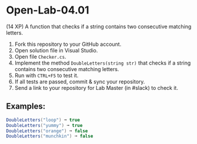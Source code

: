 # Open-Lab-04.01
(14 XP) A function that checks if a string contains two consecutive matching letters.

1. Fork this repository to your GitHub account.
2. Open solution file in Visual Studio.
3. Open file `Checker.cs`.
4. Implement the method `DoubleLetters(string str)` that checks if a string contains two consecutive matching letters.
5. Run with `CTRL+F5` to test it.
6. If all tests are passed, commit & sync your repository.
7. Send a link to your repository for Lab Master (in #slack) to check it.

## Examples: 
```C#
DoubleLetters("loop") ➞ true
DoubleLetters("yummy") ➞ true
DoubleLetters("orange") ➞ false
DoubleLetters("munchkin") ➞ false
```
